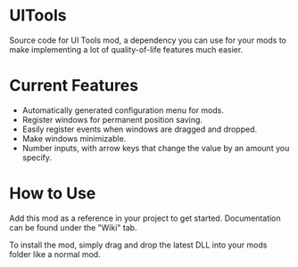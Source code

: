 # UITools
Source code for UI Tools mod, a dependency you can use for your mods to make implementing a lot of quality-of-life features much easier. 

# Current Features
- Automatically generated configuration menu for mods.
- Register windows for permanent position saving.
- Easily register events when windows are dragged and dropped.
- Make windows minimizable.
- Number inputs, with arrow keys that change the value by an amount you specify.

# How to Use
Add this mod as a reference in your project to get started. Documentation can be found under the "Wiki" tab.

To install the mod, simply drag and drop the latest DLL into your mods folder like a normal mod.
